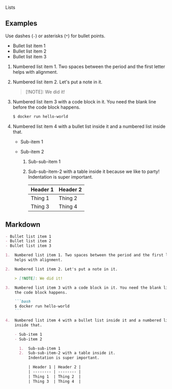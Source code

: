 Lists


## Examples

Use dashes (`-`) or asterisks (`*`) for bullet points.

- Bullet list item 1
- Bullet list item 2
- Bullet list item 3

1.  Numbered list item 1. Two spaces between the period and the first letter
    helps with alignment.

2.  Numbered list item 2. Let's put a note in it.

    > [!NOTE]: We did it!

3.  Numbered list item 3 with a code block in it. You need the blank line before
    the code block happens.

    ```bash
    $ docker run hello-world
    ```

4.  Numbered list item 4 with a bullet list inside it and a numbered list
    inside that.

    - Sub-item 1
    - Sub-item 2

      1.  Sub-sub-item 1
      2.  Sub-sub-item-2 with a table inside it because we like to party!
          Indentation is super important.

          | Header 1 | Header 2 |
          | -------- | -------- |
          | Thing 1  | Thing 2  |
          | Thing 3  | Thing 4  |

## Markdown

````md
- Bullet list item 1
- Bullet list item 2
- Bullet list item 3

1.  Numbered list item 1. Two spaces between the period and the first letter
    helps with alignment.

2.  Numbered list item 2. Let's put a note in it.

    > [!NOTE]: We did it!

3.  Numbered list item 3 with a code block in it. You need the blank line before
    the code block happens.

    ```bash
    $ docker run hello-world
    ```

4.  Numbered list item 4 with a bullet list inside it and a numbered list
    inside that.

    - Sub-item 1
    - Sub-item 2

      1.  Sub-sub-item 1
      2.  Sub-sub-item-2 with a table inside it.
          Indentation is super important.

          | Header 1 | Header 2 |
          | -------- | -------- |
          | Thing 1  | Thing 2  |
          | Thing 3  | Thing 4  |
````
